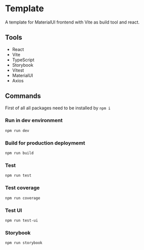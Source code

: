 # Template

A template for MaterialUI frontend with Vite as build tool and react.

## Tools

- React
- Vite
- TypeScript
- Storybook
- Vitest
- MaterialUI
- Axios

## Commands

First of all all packages need to be installed by `npm i`

### Run in dev environment

`npm run dev`

### Build for production deploymemt

`npm run build`

### Test

`npm run test`

### Test coverage

`npm run coverage`

### Test UI

`npm run test-ui`


### Storybook

`npm run storybook`
